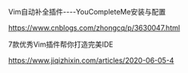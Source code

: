 
Vim自动补全插件----YouCompleteMe安装与配置

https://www.cnblogs.com/zhongcq/p/3630047.html

7款优秀Vim插件帮你打造完美IDE

https://www.jiqizhixin.com/articles/2020-06-05-4